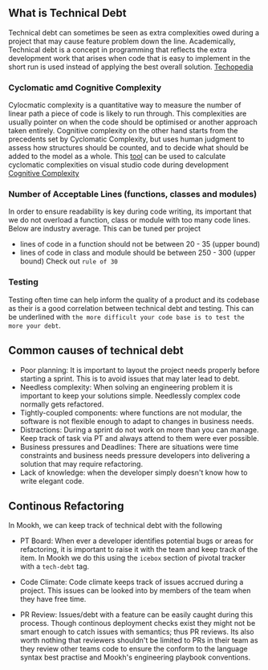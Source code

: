 ## What is Technical Debt
Technical debt can sometimes be seen as extra complexities owed during a project that may cause 
feature problem down the line.
Academically, Technical debt is a concept in programming that reflects the extra development 
work that arises when code that is easy to implement in the short run is used instead of 
applying the best overall solution. [Techopedia](https://www.techopedia.com/definition/27913/technical-debt)


### Cyclomatic amd Cognitive Complexity
Cylocmatic complexity is a quantitative way to measure the number of linear path a piece of code is likely to run through. This complexities are usually pointer on when the code should be optimised or another approach taken entirely. Cognitive complexity on the other hand starts from the precedents set by Cyclomatic Complexity, but
uses human judgment to assess how structures should be counted, and to decide what
should be added to the model as a whole. This [tool](https://marketplace.visualstudio.com/items?itemName=kisstkondoros.vscode-codemetrics) can be used to calculate cyclomatic complexities on visual studio code during development
[Cognitive Complexity](https://www.sonarsource.com/docs/CognitiveComplexity.pdf)

### Number of Acceptable Lines (functions, classes and modules)
In order to ensure readability is key during code writing, its important that we do not overload a function, class or module with too many code lines. Below are industry average. This can be tuned per project
- lines of code in a function should not be between 20 - 35 (upper bound)
- lines of code in class and module should be between 250 - 300 (upper bound)
Check out `rule of 30`

### Testing
Testing often time can help inform the quality of a product and its codebase as their is a good correlation between technical debt and testing. This can be underlined with `the more difficult your code base is to test the more your debt`.

## Common causes of technical debt
- Poor planning: It is important to layout the project needs properly before starting a sprint. This is to avoid issues that may later lead to debt.
- Needless complexity: When solving an engineering problem it is important to keep your solutions simple. Needlessly complex code normally gets refactored.
- Tightly-coupled components: where functions are not modular, the software is not flexible enough to adapt to changes in business needs.
- Distractions: During a sprint do not work on more than you can manage. Keep track of task via PT and always attend to them were ever possible.
- Business pressures and Deadlines: There are situations were time constraints and business needs pressure developers into delivering a solution that may require refactoring.
- Lack of knowledge: when the developer simply doesn't know how to write elegant code.

## Continous Refactoring
In Mookh, we can keep track of technical debt with the following 
- PT Board: When ever a developer identifies potential bugs or areas for 
refactoring, it is important to raise it with the team and keep track of the item. 
In Mookh we do this using the `icebox` section of pivotal tracker with a `tech-debt` tag.

- Code Climate: Code climate keeps track of issues accrued during a project. This issues can be looked into by members of the team when they have free time.

- PR Review: Issues/debt with a feature can be easily caught during this process. Though continous deployment checks exist they might not be smart enough to catch issues with semantics; thus PR reviews. Its also worth nothing that reviewers shouldn't be limited to PRs in their team as they review other teams code to ensure the conform to the language syntax best practise and Mookh's engineering playbook conventions.

